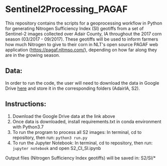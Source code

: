 # Sentinel2Processing_PAGAF
This repository contains the scripts for a geoprocessing workflow in Python for generating Nitrogen Sufficiency Index (SI) geotiffs from a set of Sentinel-2 images collected over Adair County, IA throughout the 2017 corn season (03/2017 - 09/2017). These geotiffs will be used to inform farmers how much Nitrogen to give to their corn in NLT's open source PAGAF web application (https://pagaf.nltmso.com/), depending on how far along they are in the growing season.

## Data:
In order to run the code, the user will need to download the data in Google Drive [here](https://drive.google.com/drive/folders/1Z-Lx7nn8cJ75duBPO8Hxho4jfQkWxyfn?usp=sharing) and store it in the corresponding folders (AdairIA, S2). 

## Instructions:
1. Download the Google Drive data at the link above
2. Once data is downloaded, install requirements.txt in conda environment with Python3.7
3. To run the program to process all S2 images: In terminal, cd to repository, then run: `python3 run.py`
5. To run the Jupyter Notebook: In terminal, cd to repository, then run: `jupyter notebook` and open S2_CI_SI.ipynb


Output files (Nitrogen Sufficiency Index geotiffs) will be saved in: S2/SI/*
